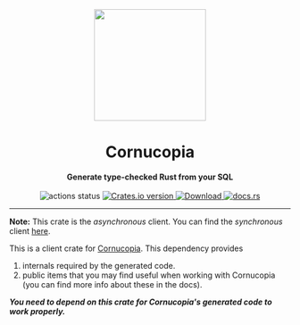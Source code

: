 <div align="center"> <img src="https://raw.githubusercontent.com/cornucopia-rs/cornucopia/main/assets/logo.svg" width=200 /> </div>
<h1 align="center">Cornucopia</h1>
<div align="center">
 <strong>
   Generate type-checked Rust from your SQL
 </strong>
</div>

<br />

<div align="center">
  <!-- Github Actions -->
  <img src="https://img.shields.io/github/workflow/status/cornucopia-rs/cornucopia/ci" alt="actions status" />
  <!-- Version -->
  <a href="https://crates.io/crates/cornucopia">
    <img src="https://img.shields.io/crates/v/cornucopia.svg?style=flat-square"
    alt="Crates.io version" />
  </a>
  <!-- Downloads -->
  <a href="https://crates.io/crates/cornucopia">
    <img src="https://img.shields.io/crates/d/cornucopia.svg?style=flat-square"
      alt="Download" />
  </a>
  <!-- Docs -->
  <a href="https://docs.rs/cornucopia_async/latest/cornucopia_async/">
    <img alt="docs.rs" src="https://img.shields.io/docsrs/cornucopia_async?style=flat-square">
  </a>
</div>

---

**Note:** This crate is the *asynchronous* client. You can find the *synchronous* client [here](TODO).

This is a client crate for [Cornucopia](https://crates.io/crates/cornucopia). This dependency provides
1. internals required by the generated code.
2. public items that you may find useful when working with Cornucopia (you can find more info about these in the docs).

***You need to depend on this crate for Cornucopia's generated code to work properly.***